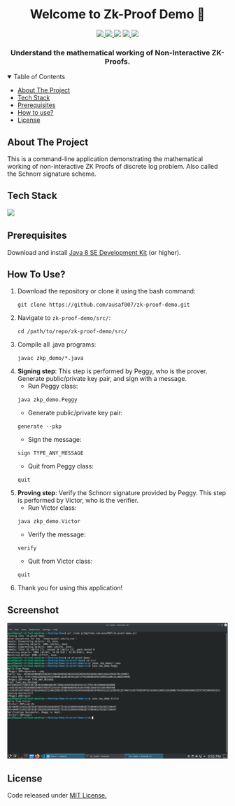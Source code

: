 <h1 align="center">Welcome to Zk-Proof Demo 👋</h1>
<p align="center">
  
  <a aria-label="GitHub issues" href="https://github.com/ausaf007/zk-proof-demo/issues" target="_blank">
    <img src="https://img.shields.io/github/issues/ausaf007/zk-proof-demo?style=for-the-badge" />
  </a>
  <a aria-label="GitHub license" href="https://github.com/ausaf007/zk-proof-demo/blob/master/LICENSE" target="_blank">
    <img src= "https://img.shields.io/badge/LICENSE-MIT-brightgreen?style=for-the-badge" />
  </a>
  <a aria-label="Build Status" target="_blank">
    <img src="https://img.shields.io/badge/build-passing-brightgreen?style=for-the-badge" />
  </a>
  <a aria-label="GitHub contributors" href="https://github.com/ausaf007/zk-proof-demo/graphs/contributors" target="_blank">
    <img src="https://img.shields.io/badge/Contributors-1-brightgreen?style=for-the-badge" />
  </a>
  <a aria-label="linkedin-shield" href="https://www.linkedin.com/in/md-ausaf-rashid/" target="_blank">
    <img src="https://img.shields.io/badge/-LinkedIn-black.svg?style=for-the-badge&logo=linkedin&colorB=555" />
  </a>
</p>

<h3 align="center">Understand the mathematical working of Non-Interactive ZK-Proofs.</h3>

<!-- TABLE OF CONTENTS -->
<details open>
  <summary>Table of Contents</summary>
  <ul>
    <li><a href="#about-the-project">About The Project</a></li>
    <li><a href="#tech-stack">Tech Stack</a></li>
    <li><a href="#prerequisites">Prerequisites</a></li>
    <li><a href="#how-to-use">How to use?</a></li>
    <li><a href="#license">License</a></li>
  </ul>
</details>

## About The Project

This is a command-line application demonstrating the mathematical working of non-interactive ZK Proofs of discrete log problem. Also called the Schnorr signature scheme.

## Tech Stack

[![](https://img.shields.io/badge/Built_with-Java-red?style=for-the-badge&logo=Java)](https://www.java.com/)

## Prerequisites

Download and install [Java 8 SE Development Kit](https://www.oracle.com/java/technologies/downloads/#java11) (or higher).  

## How To Use?

1. Download the repository or clone it using the bash command:
   ``` 
   git clone https://github.com/ausaf007/zk-proof-demo.git
   ```
2. Navigate to `zk-proof-demo/src/`:
   ``` 
   cd /path/to/repo/zk-proof-demo/src/
   ```
3. Compile all .java programs:
   ``` 
   javac zkp_demo/*.java
   ```
4. **Signing step**: This step is performed by Peggy, who is the prover. Generate public/private key pair, and sign with a message.
   * Run Peggy class:
   ``` 
   java zkp_demo.Peggy
   ```
   * Generate public/private key pair:
   ```
   generate --pkp
   ```
   * Sign the message:
   ```
   sign TYPE_ANY_MESSAGE
   ```
   * Quit from Peggy class:
   ```
   quit
   ```
5. **Proving step**: Verify the Schnorr signature provided by Peggy. This step is performed by Victor, who is the verifier.
   * Run Victor class:
   ``` 
   java zkp_demo.Victor
   ```
   * Verify the message:
   ```
   verify
   ```
   * Quit from Victor class:
   ```
   quit
   ```
6. Thank you for using this application!

## Screenshot

![Preview](./screenshot/running-steps.png)

## License
Code released under [MIT License.](https://github.com/ausaf007/zk-proof-demo/blob/master/LICENSE)